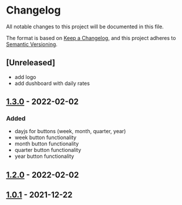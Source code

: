 # Changelog
All notable changes to this project will be documented in this file.

The format is based on [Keep a Changelog](https://keepachangelog.com/en/1.0.0/),
and this project adheres to [Semantic Versioning](https://semver.org/spec/v2.0.0.html).

## [Unreleased]
- add logo
- add dushboard with daily rates

## [1.3.0] - 2022-02-02 
### Added 
- dayjs for buttons (week, month, quarter, year)
- week button functionality
- month button functionality
- quarter button functionality
- year button functionality



## [1.2.0] - 2022-02-02 

## [1.0.1] - 2021-12-22 





[1.3.0]: https://github.com/IlyaMoroz92/DZ15/compare/1.2.0...1.3.0
[1.2.0]: https://github.com/IlyaMoroz92/DZ15/compare/1.0.1...1.2.0
[1.0.1]: https://github.com/IlyaMoroz92/DZ15/compare/1.0.0...1.0.1
